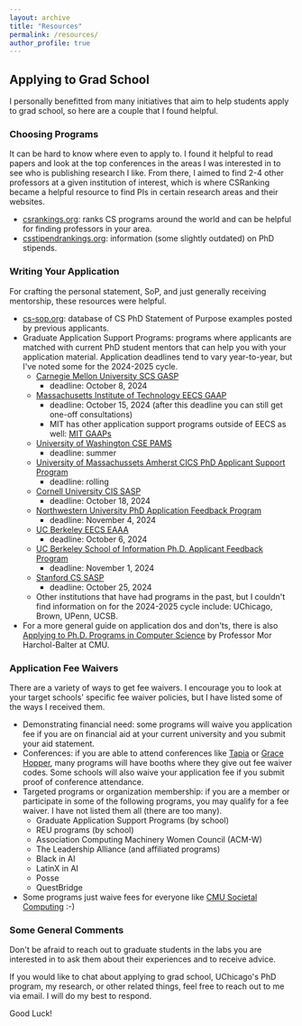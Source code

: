 ```yaml
---
layout: archive
title: "Resources"
permalink: /resources/
author_profile: true
---
```


## Applying to Grad School
I personally benefitted from many initiatives that aim to help students apply to grad school, so here are a couple that I found helpful.

### Choosing Programs
It can be hard to know where even to apply to. I found it helpful to read papers and look at the top conferences in the areas I was interested in to see who is publishing research I like. From there, I aimed to find 2-4 other professors at a given institution of interest, which is where CSRanking became a helpful resource to find PIs in certain research areas and their websites.
* [csrankings.org](https://csrankings.org/#/index?all&us): ranks CS programs around the world and can be helpful for finding professors in your area.
* [csstipendrankings.org](https://csstipendrankings.org/): information (some slightly outdated) on PhD stipends.

### Writing Your Application
For crafting the personal statement, SoP, and just generally receiving mentorship, these resources were helpful.
* [cs-sop.org](https://cs-sop.notion.site/CS-PhD-Statements-of-Purpose-df39955313834889b7ac5411c37b958d): database of CS PhD Statement of Purpose examples posted by previous applicants.
* Graduate Application Support Programs: programs where applicants are matched with current PhD student mentors that can help you with your application material. Application deadlines tend to vary year-to-year, but I've noted some for the 2024-2025 cycle.
    * [Carnegie Mellon University SCS GASP](https://www.cs.cmu.edu/academics/phd/application-support)
        * deadline: October 8, 2024
    * [Massachusetts Institute of Technology EECS GAAP](https://eecs-gaap.mit.edu/)
        * deadline: October 15, 2024 (after this deadline you can still get one-off consultations)
        * MIT has other application support programs outside of EECS as well: [MIT GAAPs](https://oge.mit.edu/community-diversity/prospective-students/graduate-application-assistance-programs-gaap/)
    * [University of Washington CSE PAMS](https://www.cs.washington.edu/academics/phd/admissions/pams)
        * deadline: summer
    * [University of Massachussets Amherst CICS PhD Applicant Support Program](https://paspumasscs.github.io/)
        * deadline: rolling
    * [Cornell University CIS SASP](https://www.cs.cornell.edu/phd/admissions)
        * deadline: October 18, 2024
    * [Northwestern University PhD Application Feedback Program](https://docs.google.com/forms/d/e/1FAIpQLSeNJnGYycqM9ICikbhm4cC5H1kTWlsAU2_KTdvHGSFQRmgVEw/viewform)
        * deadline: November 4, 2024
    * [UC Berkeley EECS EAAA](https://sites.google.com/berkeley.edu/eaaa/home)
        * deadline: October 6, 2024
    * [UC Berkeley School of Information Ph.D. Applicant Feedback Program](https://www.ischool.berkeley.edu/programs/phd/admissions/feedback)
        * deadline: November 1, 2024
    * [Stanford CS SASP](https://www.cs.stanford.edu/admissions-student-resources)
        * deadline: October 25, 2024
    * Other institutions that have had programs in the past, but I couldn't find information on for the 2024-2025 cycle include: UChicago, Brown, UPenn, UCSB.
* For a more general guide on application dos and don'ts, there is also [Applying to Ph.D. Programs in Computer Science](https://www.cs.cmu.edu/~harchol/gradschooltalk.pdf) by Professor Mor Harchol-Balter at CMU.

### Application Fee Waivers
There are a variety of ways to get fee waivers. I encourage you to look at your target schools' specific fee waiver policies, but I have listed some of the ways I received them.
* Demonstrating financial need: some programs will waive you application fee if you are on financial aid at your current university and you submit your aid statement.
* Conferences: if you are able to attend conferences like [Tapia](https://tapiaconference.cmd-it.org/) or [Grace Hopper](https://ghc.anitab.org/), many programs will have booths where they give out fee waiver codes. Some schools will also waive your application fee if you submit proof of conference attendance.
* Targeted programs or organization membership: if you are a member or participate in some of the following programs, you may qualify for a fee waiver. I have not listed them all (there are too many).
    * Graduate Application Support Programs (by school)
    * REU programs (by school)
    * Association Computing Machinery Women Council (ACM-W)
    * The Leadership Alliance (and affiliated programs)
    * Black in AI
    * LatinX in AI 
    * Posse
    * QuestBridge
* Some programs just waive fees for everyone like [CMU Societal Computing](https://sc.s3d.cmu.edu/prospective-students/apply.html) :-)

### Some General Comments
Don't be afraid to reach out to graduate students in the labs you are interested in to ask them about their experiences and to receive advice.

If you would like to chat about applying to grad school, UChicago's PhD program, my research, or other related things, feel free to reach out to me via email. I will do my best to respond.

Good Luck!

